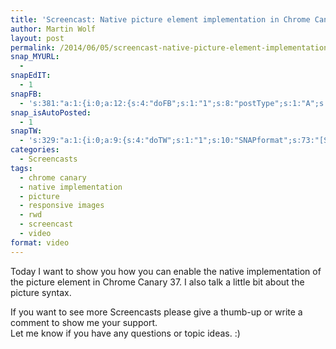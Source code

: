 ```yaml
---
title: 'Screencast: Native picture element implementation in Chrome Canary'
author: Martin Wolf
layout: post
permalink: /2014/06/05/screencast-native-picture-element-implementation-in-chrome-canary/
snap_MYURL:
  - 
snapEdIT:
  - 1
snapFB:
  - 's:381:"a:1:{i:0;a:12:{s:4:"doFB";s:1:"1";s:8:"postType";s:1:"A";s:10:"AttachPost";s:1:"2";s:10:"SNAPformat";s:35:"New post on MartinWolf.org: %TITLE%";s:9:"isAutoImg";s:1:"A";s:8:"imgToUse";s:0:"";s:9:"isAutoURL";s:1:"A";s:8:"urlToUse";s:0:"";s:11:"isPrePosted";s:1:"1";s:8:"isPosted";s:1:"1";s:4:"pgID";s:35:"10202054427914710_10202108805434114";s:5:"pDate";s:19:"2014-06-05 14:23:53";}}";'
snap_isAutoPosted:
  - 1
snapTW:
  - 's:329:"a:1:{i:0;a:9:{s:4:"doTW";s:1:"1";s:10:"SNAPformat";s:73:"[Screencast] Native picture element implementation in Chrome Canary %URL%";s:8:"attchImg";s:1:"0";s:9:"isAutoImg";s:1:"A";s:8:"imgToUse";s:0:"";s:11:"isPrePosted";s:1:"1";s:8:"isPosted";s:1:"1";s:4:"pgID";s:18:"474557224581603328";s:5:"pDate";s:19:"2014-06-05 14:23:53";}}";'
categories:
  - Screencasts
tags:
  - chrome canary
  - native implementation
  - picture
  - responsive images
  - rwd
  - screencast
  - video
format: video
---
```

Today I want to show you how you can enable the native implementation of the picture element in Chrome Canary 37. I also talk a little bit about the picture syntax.

If you want to see more Screencasts please give a thumb-up or write a comment to show me your support.  
Let me know if you have any questions or topic ideas. :)